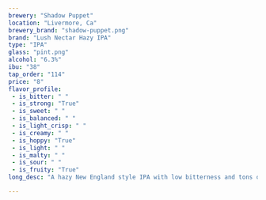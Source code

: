 ```yaml
---
brewery: "Shadow Puppet"
location: "Livermore, Ca"
brewery_brand: "shadow-puppet.png"
brand: "Lush Nectar Hazy IPA"
type: "IPA"
glass: "pint.png"
alcohol: "6.3%"
ibu: "38"
tap_order: "114"
price: "8"
flavor_profile:
 - is_bitter: " "
 - is_strong: "True"
 - is_sweet: " "
 - is_balanced: " "
 - is_light_crisp: " "
 - is_creamy: " "
 - is_hoppy: "True"
 - is_light: " "
 - is_malty: " "
 - is_sour: " "
 - is_fruity: "True"
long_desc: "A hazy New England style IPA with low bitterness and tons of juicy citrus notes from the abundant El Dorado and Amarillo hops."

---
```


